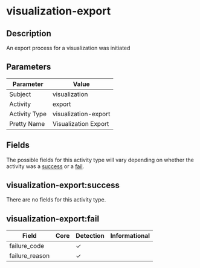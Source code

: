 visualization-export
====================

Description
-----------
An export process for a visualization was initiated

Parameters
----------
| Parameter     | Value                |
| ------------- | -------------------- |
| Subject       | visualization        |
| Activity      | export               |
| Activity Type | visualization-export |
| Pretty Name   | Visualization Export |


Fields
------

The possible fields for this activity type will vary depending on whether the activity was a [success](#visualization-exportsuccess) or a [fail](#visualization-exportfail).


visualization-export:success
----------------------------

There are no fields for this activity type.


visualization-export:fail
-------------------------

| Field          | Core | Detection | Informational |
| -------------- | ---- | --------- | ------------- |
| failure_code   |      | &#10003;  |               |
| failure_reason |      | &#10003;  |               |